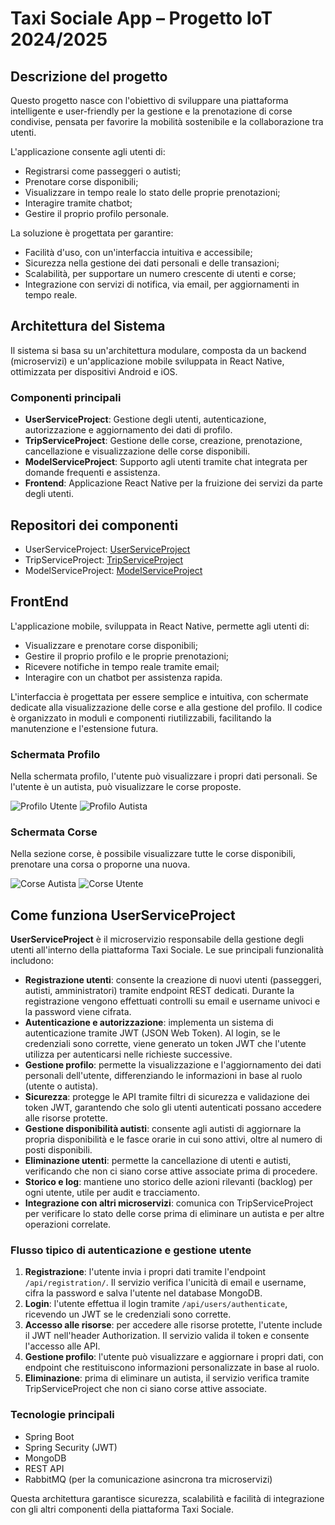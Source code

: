 # Taxi Sociale App – Progetto IoT 2024/2025

## Descrizione del progetto

Questo progetto nasce con l'obiettivo di sviluppare una piattaforma intelligente e user-friendly per la gestione e la prenotazione di corse condivise, pensata per favorire la mobilità sostenibile e la collaborazione tra utenti.

L'applicazione consente agli utenti di:

- Registrarsi come passeggeri o autisti;
- Prenotare corse disponibili;
- Visualizzare in tempo reale lo stato delle proprie prenotazioni;
- Interagire tramite chatbot;
- Gestire il proprio profilo personale.

La soluzione è progettata per garantire:

- Facilità d'uso, con un'interfaccia intuitiva e accessibile;
- Sicurezza nella gestione dei dati personali e delle transazioni;
- Scalabilità, per supportare un numero crescente di utenti e corse;
- Integrazione con servizi di notifica, via email, per aggiornamenti in tempo reale.

## Architettura del Sistema

Il sistema si basa su un'architettura modulare, composta da un backend (microservizi) e un'applicazione mobile sviluppata in React Native, ottimizzata per dispositivi Android e iOS.

### Componenti principali

- **UserServiceProject**: Gestione degli utenti, autenticazione, autorizzazione e aggiornamento dei dati di profilo.
- **TripServiceProject**: Gestione delle corse, creazione, prenotazione, cancellazione e visualizzazione delle corse disponibili.
- **ModelServiceProject**: Supporto agli utenti tramite chat integrata per domande frequenti e assistenza.
- **Frontend**: Applicazione React Native per la fruizione dei servizi da parte degli utenti.

## Repositori dei componenti

- UserServiceProject: [UserServiceProject](https://github.com/UniSalento-IDALab-IoTCourse-2024-2025/wot-project-2024-2025-UserServiceProject-RobertiGolia)
- TripServiceProject: [TripServiceProject](https://github.com/UniSalento-IDALab-IoTCourse-2024-2025/wot-project-2024-2025-TripServiceProject-RobertiGolia)
- ModelServiceProject: [ModelServiceProject](https://github.com/UniSalento-IDALab-IoTCourse-2024-2025/wot-project-2024-2025-ModelServiceProject-RobertiGolia)

## FrontEnd

L'applicazione mobile, sviluppata in React Native, permette agli utenti di:

- Visualizzare e prenotare corse disponibili;
- Gestire il proprio profilo e le proprie prenotazioni;
- Ricevere notifiche in tempo reale tramite email;
- Interagire con un chatbot per assistenza rapida.

L'interfaccia è progettata per essere semplice e intuitiva, con schermate dedicate alla visualizzazione delle corse e alla gestione del profilo. Il codice è organizzato in moduli e componenti riutilizzabili, facilitando la manutenzione e l'estensione futura.

### Schermata Profilo

Nella schermata profilo, l'utente può visualizzare i propri dati personali. Se l'utente è un autista, può visualizzare le corse proposte.

![Profilo Utente](ImmaginiReadme/profiloUtente.PNG)
![Profilo Autista](ImmaginiReadme/profiloAutista.PNG)

### Schermata Corse

Nella sezione corse, è possibile visualizzare tutte le corse disponibili, prenotare una corsa o proporne una nuova.

![Corse Autista](ImmaginiReadme/corseAutista.PNG)
![Corse Utente](ImmaginiReadme/corseUtente.PNG)

## Come funziona UserServiceProject

**UserServiceProject** è il microservizio responsabile della gestione degli utenti all'interno della piattaforma Taxi Sociale. Le sue principali funzionalità includono:

- **Registrazione utenti**: consente la creazione di nuovi utenti (passeggeri, autisti, amministratori) tramite endpoint REST dedicati. Durante la registrazione vengono effettuati controlli su email e username univoci e la password viene cifrata.
- **Autenticazione e autorizzazione**: implementa un sistema di autenticazione tramite JWT (JSON Web Token). Al login, se le credenziali sono corrette, viene generato un token JWT che l'utente utilizza per autenticarsi nelle richieste successive.
- **Gestione profilo**: permette la visualizzazione e l'aggiornamento dei dati personali dell'utente, differenziando le informazioni in base al ruolo (utente o autista).
- **Sicurezza**: protegge le API tramite filtri di sicurezza e validazione dei token JWT, garantendo che solo gli utenti autenticati possano accedere alle risorse protette.
- **Gestione disponibilità autisti**: consente agli autisti di aggiornare la propria disponibilità e le fasce orarie in cui sono attivi, oltre al numero di posti disponibili.
- **Eliminazione utenti**: permette la cancellazione di utenti e autisti, verificando che non ci siano corse attive associate prima di procedere.
- **Storico e log**: mantiene uno storico delle azioni rilevanti (backlog) per ogni utente, utile per audit e tracciamento.
- **Integrazione con altri microservizi**: comunica con TripServiceProject per verificare lo stato delle corse prima di eliminare un autista e per altre operazioni correlate.

### Flusso tipico di autenticazione e gestione utente

1. **Registrazione**: l'utente invia i propri dati tramite l'endpoint `/api/registration/`. Il servizio verifica l'unicità di email e username, cifra la password e salva l'utente nel database MongoDB.
2. **Login**: l'utente effettua il login tramite `/api/users/authenticate`, ricevendo un JWT se le credenziali sono corrette.
3. **Accesso alle risorse**: per accedere alle risorse protette, l'utente include il JWT nell'header Authorization. Il servizio valida il token e consente l'accesso alle API.
4. **Gestione profilo**: l'utente può visualizzare e aggiornare i propri dati, con endpoint che restituiscono informazioni personalizzate in base al ruolo.
5. **Eliminazione**: prima di eliminare un autista, il servizio verifica tramite TripServiceProject che non ci siano corse attive associate.

### Tecnologie principali
- Spring Boot
- Spring Security (JWT)
- MongoDB
- REST API
- RabbitMQ (per la comunicazione asincrona tra microservizi)

Questa architettura garantisce sicurezza, scalabilità e facilità di integrazione con gli altri componenti della piattaforma Taxi Sociale.